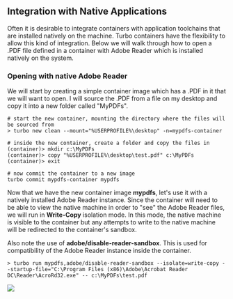 ## Integration with Native Applications

Often it is desirable to integrate containers with application toolchains that are installed natively on the machine. Turbo containers have the flexibility to allow this kind of integration. Below we will walk through how to open a .PDF file defined in a container with Adobe Reader which is installed natively on the system.

### Opening with native Adobe Reader

We will start by creating a simple container image which has a .PDF in it that we will want to open. I will source the .PDF from a file on my desktop and copy it into a new folder called "MyPDFs".

```
# start the new container, mounting the directory where the files will be sourced from
> turbo new clean --mount="%USERPROFILE%\desktop" -n=mypdfs-container

# inside the new container, create a folder and copy the files in
(container)> mkdir c:\MyPDFs
(container)> copy "%USERPROFILE%\desktop\test.pdf" c:\MyPDFs
(container)> exit

# now commit the container to a new image
turbo commit mypdfs-container mypdfs
```

Now that we have the new container image **mypdfs**, let's use it with a natively installed Adobe Reader instance. Since the container will need to be able to view the native machine in order to "see" the Adobe Reader files, we will run in **Write-Copy** isolation mode. In this mode, the native machine is visible to the container but any attempts to write to the native machine will be redirected to the container's sandbox.

Also note the use of **adobe/disable-reader-sandbox**. This is used for compatibility of the Adobe Reader instance inside the container.

```
> turbo run mypdfs,adobe/disable-reader-sandbox --isolate=write-copy --startup-file="C:\Program Files (x86)\Adobe\Acrobat Reader DC\Reader\AcroRd32.exe" -- c:\MyPDFs\test.pdf
```

![](/docs/studio/scenarios/reader1.png)